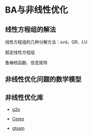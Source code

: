 # BA与非线性优化

## 线性方程组的解法

线性方程组的几种分解方法：svd，QR、LU

超定线性方程组

鲁棒核函数、信息矩阵

## 非线性优化问题的数学模型

## 非线性优化库

- [g2o](../../Libraries/Optimization.md#g2o)

- [Ceres](../../Libraries/Optimization.md#Ceres)
- [gtsam](../../Libraries/Optimization.md#gtsam)

